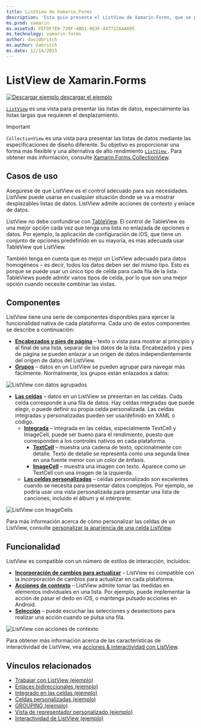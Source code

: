 ```yaml
---
title: ListView de Xamarin.Forms
description: 'Esta guía presenta el ListView de Xamarin.Forms, que se puede usar para presentar datos en listas interactivas y atractivas.'
ms.prod: xamarin
ms.assetid: FEFDF7E0-720F-4BD1-863F-4477226AA695
ms.technology: xamarin-forms
author: davidbritch
ms.author: dabritch
ms.date: 12/14/2015
---
```


# <a name="xamarinforms-listview"></a>ListView de Xamarin.Forms

[![Descargar ejemplo](~/media/shared/download.png) descargar el ejemplo](https://developer.xamarin.com/samples/WorkingWithListview)

[`ListView`](xref:Xamarin.Forms.ListView) es una vista para presentar las listas de datos, especialmente las listas largas que requieren el desplazamiento.

> [!IMPORTANT]
> `CollectionView` es una vista para presentar las listas de datos mediante las especificaciones de diseño diferente. Su objetivo es proporcionar una forma más flexible y una alternativa de alto rendimiento [ `ListView` ](xref:Xamarin.Forms.ListView). Para obtener más información, consulte [Xamarin.Forms CollectionView](~/xamarin-forms/user-interface/collectionview/index.md).

## <a name="use-cases"></a>Casos de uso

Asegúrese de que ListView es el control adecuado para sus necesidades. ListView puede usarse en cualquier situación donde se va a mostrar desplazables listas de datos. ListView admite acciones de contexto y enlace de datos.

ListView no debe confundirse con [TableView](~/xamarin-forms/user-interface/tableview.md). El control de TableView es una mejor opción cada vez que tenga una lista no enlazada de opciones o datos. Por ejemplo, la aplicación de configuración de iOS, que tiene un conjunto de opciones predefinido en su mayoría, es más adecuada usar TableView que ListView.

También tenga en cuenta que es mejor un ListView adecuado para datos homogéneos &ndash; es decir, todos los datos deben ser del mismo tipo. Esto es porque se puede usar un único tipo de celda para cada fila de la lista. TableViews puede admitir varios tipos de celda, por lo que son una mejor opción cuando necesite combinar las vistas.

## <a name="components"></a>Componentes
ListView tiene una serie de componentes disponibles para ejercer la funcionalidad nativa de cada plataforma. Cada uno de estos componentes se describe a continuación:

- **[Encabezados y pies de página](customizing-list-appearance.md#Headers_and_Footers)**  &ndash; texto o vista para mostrar al principio y al final de una lista, separar de los datos de la lista. Encabezados y pies de página se pueden enlazar a un origen de datos independientemente del origen de datos del ListView.
- **[Grupos](customizing-list-appearance.md#Grouping)**  &ndash; datos en un ListView se pueden agrupar para navegar más fácilmente. Normalmente, los grupos están enlazados a datos:

![](images/grouping-depth.png "ListView con datos agrupados")

- **[Las celdas](customizing-cell-appearance.md)**  &ndash; datos en un ListView se presentan en las celdas. Cada celda corresponde a una fila de datos. Hay celdas integradas que puede elegir, o puede definir su propia celda personalizada. Las celdas integradas y personalizadas pueden ser usa/definido en XAML o código.
  - **[Integrada](customizing-cell-appearance.md#Built_in_Cells)**  &ndash; integrada en las celdas, especialmente TextCell y ImageCell, puede ser bueno para el rendimiento, puesto que corresponden a los controles nativos en cada plataforma.
       - **[TextCell](customizing-cell-appearance.md#TextCell)**  &ndash; muestra una cadena de texto, opcionalmente con detalle. Texto de detalle se representa como una segunda línea en una fuente menor con un color de énfasis.
       - **[ImageCell](customizing-cell-appearance.md#ImageCell)**  &ndash; muestra una imagen con texto. Aparece como un TextCell con una imagen de la izquierda.
  - **[Las celdas personalizadas](customizing-cell-appearance.md#customcells)**  &ndash; celdas personalizado son excelentes cuando se necesita para presentar datos complejos. Por ejemplo, se podría usar una vista personalizada para presentar una lista de canciones, incluido el álbum y el intérprete:

![](images/image-cell-default.png "ListView con ImageCells")

Para más información acerca de cómo personalizar las celdas de un ListView, consulte [personalizar la apariencia de una celda ListView](customizing-cell-appearance.md).

## <a name="functionality"></a>Funcionalidad
ListView es compatible con un número de estilos de interacción, incluidos:

- **[Incorporación de cambios para actualizar](interactivity.md#Pull_to_Refresh)**  &ndash; ListView es compatible con la incorporación de cambios para actualizar en cada plataforma.
- **[Acciones de contexto](interactivity.md#Context_Actions)**  &ndash; ListView admite tomar las medidas en elementos individuales en una lista. Por ejemplo, puede implementar la acción de pasar el dedo en iOS, o mantenga pulsado acciones en Android.
- **[Selección](interactivity.md#selectiontaps)**  &ndash; puede escuchar las selecciones y deselections para realizar una acción cuando se pulsa una fila.

![](images/context-default.png "ListView con acciones de contexto")

Para obtener más información acerca de las características de interactividad de ListView, vea [acciones & interactividad con ListView](interactivity.md).

## <a name="related-links"></a>Vínculos relacionados

- [Trabajar con ListView (ejemplo)](https://developer.xamarin.com/samples/WorkingWithListview)
- [Enlaces bidireccionales (ejemplo)](https://developer.xamarin.com/samples/xamarin-forms/UserInterface/ListView/SwitchEntryTwoBinding)
- [Integrado en las celdas (ejemplo)](https://developer.xamarin.com/samples/xamarin-forms/UserInterface/ListView/BuiltInCells)
- [Celdas personalizadas (ejemplo)](https://developer.xamarin.com/samples/xamarin-forms/UserInterface/ListView/CustomCells)
- [GROUPING (ejemplo)](https://developer.xamarin.com/samples/xamarin-forms/UserInterface/ListView/Grouping)
- [Vista de representador personalizado (ejemplo)](https://developer.xamarin.com/samples/xamarin-forms/UserInterface/ListView/WorkingWithListviewNative)
- [Interactividad de ListView (ejemplo)](https://developer.xamarin.com/samples/xamarin-forms/UserInterface/ListView/interactivity)
